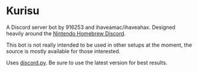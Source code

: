 # Kurisu
A Discord server bot by 916253 and ihaveamac/ihaveahax. Designed heavily around the [Nintendo Homebrew Discord](https://discord.gg/K93KC3m).

This bot is not really intended to be used in other setups at the moment, the source is mostly available for those interested.

Uses [discord.py](https://github.com/Rapptz/discord.py). Be sure to use the latest version for best results.
